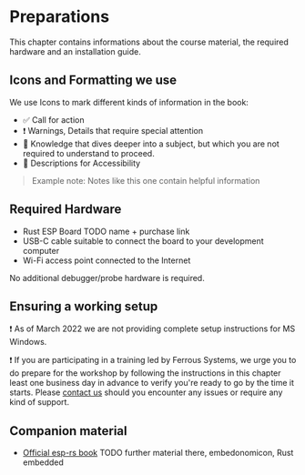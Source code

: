 # Preparations

This chapter contains informations about the course material, the required hardware and an installation guide.

## Icons and Formatting we use

We use Icons to mark different kinds of information in the book:
* ✅ Call for action
* ❗️ Warnings, Details that require special attention
* 🔎 Knowledge that dives deeper into a subject, but which you are not required to understand to proceed.
* 💬 Descriptions for Accessibility

> Example note: Notes like this one contain helpful information

## Required Hardware

- Rust ESP Board TODO name + purchase link
- USB-C cable suitable to connect the board to your development computer
- Wi-Fi access point connected to the Internet

No additional debugger/probe hardware is required.

## Ensuring a working setup
❗️ As of March 2022 we are not providing complete setup instructions for MS Windows.

❗️ If you are participating in a training led by Ferrous Systems, we urge you to do prepare for the workshop by following the instructions in this chapter least one business day in advance to verify you're ready to go by the time it starts. Please [contact us](training@ferrous-systems.com) should you encounter any issues or require any kind of support.


## Companion material

- [Official esp-rs book](https://esp-rs.github.io/book/introduction.html) TODO further material there, embedonomicon, Rust embedded